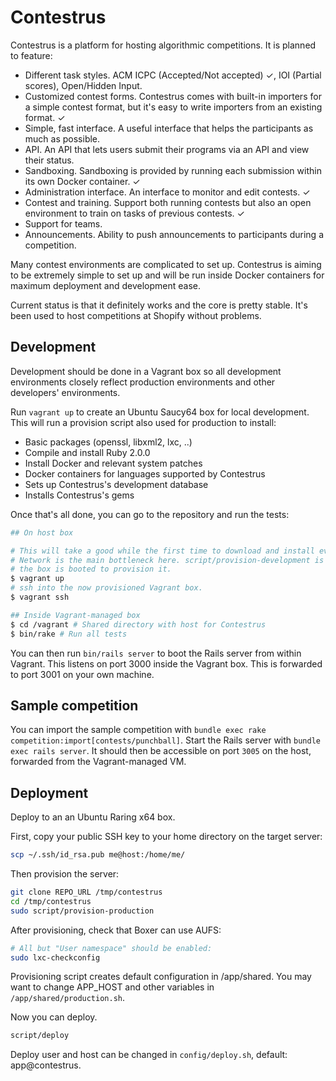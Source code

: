 # Contestrus

Contestrus is a platform for hosting algorithmic competitions. It is planned to
feature:

* Different task styles. ACM ICPC (Accepted/Not accepted) ✓, IOI (Partial scores),
  Open/Hidden Input.
* Customized contest forms. Contestrus comes with built-in importers for a
  simple contest format, but it's easy to write importers from an existing
  format. ✓
* Simple, fast interface. A useful interface that helps the participants as much
  as possible.
* API. An API that lets users submit their programs via an API and view their
  status.
* Sandboxing. Sandboxing is provided by running each submission within its own
  Docker container. ✓
* Administration interface. An interface to monitor and edit contests. ✓
* Contest and training. Support both running contests but also an open
  environment to train on tasks of previous contests. ✓
* Support for teams.
* Announcements. Ability to push announcements to participants during a
  competition.

Many contest environments are complicated to set up. Contestrus is aiming to be
extremely simple to set up and will be run inside Docker containers for maximum
deployment and development ease.

Current status is that it definitely works and the core is pretty stable. It's
been used to host competitions at Shopify without problems.

## Development

Development should be done in a Vagrant box so all development environments
closely reflect production environments and other developers' environments.

Run `vagrant up` to create an Ubuntu Saucy64 box for local development. This
will run a provision script also used for production to install:

* Basic packages (openssl, libxml2, lxc, ..)
* Compile and install Ruby 2.0.0
* Install Docker and relevant system patches
* Docker containers for languages supported by Contestrus
* Sets up Contestrus's development database
* Installs Contestrus's gems

Once that's all done, you can go to the repository and run the tests:

```bash
## On host box

# This will take a good while the first time to download and install everything.
# Network is the main bottleneck here. script/provision-development is run when
# the box is booted to provision it.
$ vagrant up
# ssh into the now provisioned Vagrant box.
$ vagrant ssh

## Inside Vagrant-managed box
$ cd /vagrant # Shared directory with host for Contestrus
$ bin/rake # Run all tests
```

You can then run `bin/rails server` to boot the Rails server from within Vagrant. 
This listens on port 3000 inside the Vagrant box. This is forwarded to port 3001
on your own machine.

## Sample competition

You can import the sample competition with `bundle exec rake
competition:import[contests/punchball]`. Start the Rails server with `bundle
exec rails server`. It should then be accessible on port `3005` on the host,
forwarded from the Vagrant-managed VM.

## Deployment

Deploy to an an Ubuntu Raring x64 box.

First, copy your public SSH key to your home directory on the target server:

```bash
scp ~/.ssh/id_rsa.pub me@host:/home/me/
```

Then provision the server:

```bash
git clone REPO_URL /tmp/contestrus
cd /tmp/contestrus
sudo script/provision-production
```

After provisioning, check that Boxer can use AUFS:
```bash
# All but "User namespace" should be enabled:
sudo lxc-checkconfig
```

Provisioning script creates default configuration in /app/shared.
You may want to change APP_HOST and other variables in `/app/shared/production.sh`.

Now you can deploy.

```bash
script/deploy
```

Deploy user and host can be changed in `config/deploy.sh`, default: app@contestrus.
